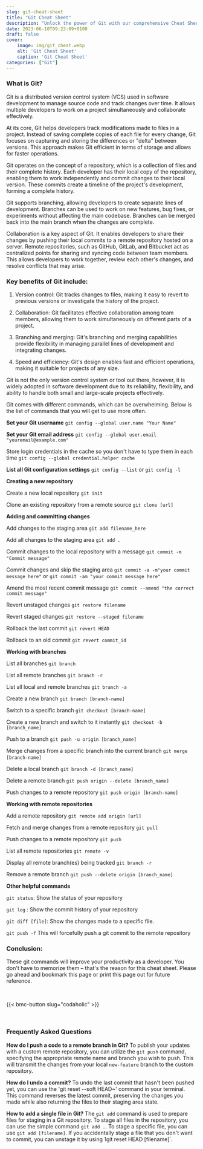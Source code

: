 ```yaml
---
slug: git-cheat-sheet
title: "Git Cheat Sheet"
description: "Unlock the power of Git with our comprehensive Cheat Sheet. Streamline your version control workflow and collaborate effectively using Git in no time!"
date: 2023-06-10T09:23:09+0100
draft: false
cover:
    image: img/git_cheat.webp
    alt: 'Git Cheat Sheet'
    caption: 'Git Cheat Sheet'
categories: ["Git"]
---
```


### What is Git?

Git is a distributed version control system (VCS) used in software development to manage source code and track changes over time. It allows multiple developers to work on a project simultaneously and collaborate effectively.

At its core, Git helps developers track modifications made to files in a project. Instead of saving complete copies of each file for every change, Git focuses on capturing and storing the differences or "delta" between versions. This approach makes Git efficient in terms of storage and allows for faster operations.

Git operates on the concept of a repository, which is a collection of files and their complete history. Each developer has their local copy of the repository, enabling them to work independently and commit changes to their local version. These commits create a timeline of the project's development, forming a complete history.

Git supports branching, allowing developers to create separate lines of development. Branches can be used to work on new features, bug fixes, or experiments without affecting the main codebase. Branches can be merged back into the main branch when the changes are complete.

Collaboration is a key aspect of Git. It enables developers to share their changes by pushing their local commits to a remote repository hosted on a server. Remote repositories, such as GitHub, GitLab, and Bitbucket act as centralized points for sharing and syncing code between team members. This allows developers to work together, review each other's changes, and resolve conflicts that may arise.

### Key benefits of Git include:

1. Version control: Git tracks changes to files, making it easy to revert to previous versions or investigate the history of the project.

2. Collaboration: Git facilitates effective collaboration among team members, allowing them to work simultaneously on different parts of a project.

3. Branching and merging: Git's branching and merging capabilities provide flexibility in managing parallel lines of development and integrating changes.

4. Speed and efficiency: Git's design enables fast and efficient operations, making it suitable for projects of any size.

Git is not the only version control system or tool out there, however, it is widely adopted in software development due to its reliability, flexibility, and ability to handle both small and large-scale projects effectively.

Git comes with different commands, which can be overwhelming. Below is the list of commands that you will get to use more often.

**Set your Git username**
`git config --global user.name "Your Name"`

**Set your Git email address**
`git config --global user.email "youremail@example.com"`

Store login credentials in the cache so you don't have to type them in each time
`git config --global credential.helper cache`

**List all Git configuration settings**
`git config --list` or `git config -l`

**Creating a new repository**

Create a new local repository
`git init` 

Clone an existing repository from a remote source
`git clone [url]`

**Adding and committing changes**

Add changes to the staging area
`git add filename_here`

Add all changes to the staging area
`git add .` 

Commit changes to the local repository with a message
`git commit -m "Commit message"` 

Commit changes and skip the staging area
`git commit -a -m"your commit message here"`
or
`git commit -am "your commit message here"`

Amend the most recent commit message
`git commit --amend "the correct commit message"`

Revert unstaged changes
`git restore filename`

Revert staged changes
`git restore --staged filename`

Rollback the last commit
`git revert HEAD`

Rollback to an old commit
`git revert commit_id`

**Working with branches**

List all branches
`git branch`

List all remote branches
`git branch -r`

List all local and remote branches
`git branch -a`

Create a new branch
`git branch [branch-name]`

 Switch to a specific branch
`git checkout [branch-name]`

Create a new branch and switch to it instantly
`git checkout -b [branch_name]`

Push to a branch
`git push -u origin [branch_name]`

Merge changes from a specific branch into the current branch
`git merge [branch-name]` 

Delete a local branch
`git branch -d [branch_name]`

Delete a remote branch
`git push origin --delete [branch_name]`

Push changes to a remote repository
`git push origin [branch-name]` 

**Working with remote repositories**

Add a remote repository
`git remote add origin [url]` 

 Fetch and merge changes from a remote repository
`git pull` 

Push changes to a remote repository
`git push` 

List all remote repositories
`git remote -v` 

Display all remote branch(es) being tracked
`git branch -r`

Remove a remote branch
`git push --delete origin [branch_name]`

**Other helpful commands**

`git status`: Show the status of your repository

`git log` : Show the commit history of your repository

`git diff [file]`: Show the changes made to a specific file.

`git push -f` This will forcefully push a git commit to the remote repository

### Conclusion:

These git commands will improve your productivity as a developer. You don't have to memorize them – that's the reason for this cheat sheet. Please go ahead and bookmark this page or print this page out for future reference.

<br/>

{{< bmc-button slug="codaholic" >}}

<br/>

### Frequently Asked Questions

**How do I push a code to a remote branch in Git?**
To publish your updates with a custom remote repository, you can utilize the `git push` command, specifying the appropriate remote name and branch you wish to push. This will transmit the changes from your local `new-feature` branch to the custom repository.

**How do I undo a commit?**
To undo the last commit that hasn't been pushed yet, you can use the 'git reset --soft HEAD~' command in your terminal. This command reverses the latest commit, preserving the changes you made while also returning the files to their staging area state.

**How to add a single file in Git?**
The `git add` command is used to prepare files for staging in a Git repository. To stage all files in the repository, you can use the simple command `git add .`. To stage a specific file, you can use `git add [filename]`. If you accidentally stage a file that you don't want to commit, you can unstage it by using 1git reset HEAD [filename]`.

